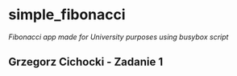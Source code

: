 # simple_fibonacci

*Fibonacci app made for University purposes using busybox script*

## Grzegorz Cichocki - Zadanie 1
